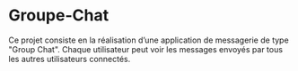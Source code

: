 # Groupe-Chat
Ce projet consiste en la réalisation d’une application de messagerie de type "Group Chat". Chaque utilisateur peut voir les messages envoyés par tous les autres utilisateurs connectés.
